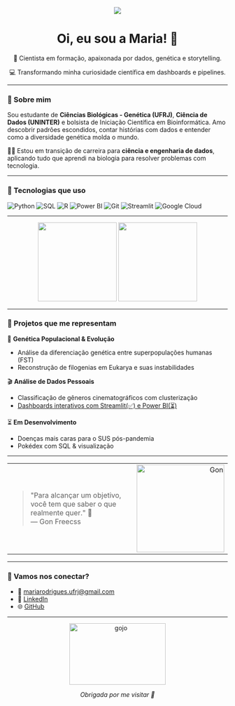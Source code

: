 <p align="center"><img src="https://media.tenor.com/vsQmbET1T84AAAAM/spyxfamily-spy-x-family.gif"> </p>
<h1 align="center">Oi, eu sou a Maria! 🌼</h1>

<p align="center">
  🧬 Cientista em formação, apaixonada por dados, genética e storytelling.  
</p>

<p align="center">
  💻 Transformando minha curiosidade científica em dashboards e pipelines.  
</p>  

---
### 💁 Sobre mim

Sou estudante de **Ciências Biológicas - Genética (UFRJ)**, **Ciência de Dados (UNINTER)** e bolsista de Iniciação Científica em Bioinformática. Amo descobrir padrões escondidos, contar histórias com dados e entender como a diversidade genética molda o mundo. 

👩‍💻 Estou em transição de carreira para **ciência e engenharia de dados**, aplicando tudo que aprendi na biologia para resolver problemas com tecnologia.

---

### 🧰 Tecnologias que uso

![Python](https://img.shields.io/badge/Python-3776AB?style=flat&logo=python&logoColor=white)
![SQL](https://img.shields.io/badge/SQL-003B57?style=flat&logo=mysql&logoColor=white)
![R](https://img.shields.io/badge/R-276DC3?style=flat&logo=r&logoColor=white)
![Power BI](https://img.shields.io/badge/PowerBI-F2C811?style=flat&logo=powerbi&logoColor=black)
![Git](https://img.shields.io/badge/Git-F05032?style=flat&logo=git&logoColor=white)
![Streamlit](https://img.shields.io/badge/Streamlit-FF4B4B?style=flat&logo=streamlit&logoColor=white)
![Google Cloud](https://img.shields.io/badge/GCP-4285F4?style=flat&logo=googlecloud&logoColor=white)

---
<p align="center">
  <img height="180em" src="https://github-readme-stats.vercel.app/api?username=mulinco&show_icons=true&theme=tokyonight" />
  <img height="180em" src="https://github-readme-stats.vercel.app/api/top-langs/?username=mulinco&layout=compact&theme=tokyonight"/>
</p>

---

### 🌱 Projetos que me representam

🔬 **Genética Populacional & Evolução**
- Análise da diferenciação genética entre superpopulações humanas (FST)
- Reconstrução de filogenias em Eukarya e suas instabilidades

🎬 **Análise de Dados Pessoais**
- Classificação de gêneros cinematográficos com clusterização
- [Dashboards interativos com Streamlit(✅) e Power BI(⏳)](https://github.com/mulinco/analysis-genre-netflix)

⏳ **Em Desenvolvimento**
- Doenças mais caras para o SUS pós-pandemia
- Pokédex com SQL & visualização

---

<div align="center">
  <table>
    <tr>
      <td>
        <blockquote>
          "Para alcançar um objetivo, você tem que saber o que realmente quer." 💚 <br>
          — Gon Freecss
        </blockquote>
      </td>
      <td width="150px" align="right">
        <img src="https://media1.tenor.com/m/FZx3TFExGOIAAAAd/gon-smile.gif" alt="Gon" width="200"/>
      </td>
    </tr>
  </table>
</div>

---

### 🤝 Vamos nos conectar?

- 💌 [mariarodrigues.ufrj@gmail.com](mailto:mariarodrigues.ufrj@gmail.com)
- 💼 [LinkedIn](https://www.linkedin.com/in/mariaclararodrigues3113)
- 🌐 [GitHub](https://github.com/mulinco)

---

<p align="center">
  <img src="https://media1.tenor.com/m/yf2J9gTT3rQAAAAC/bye-bye.gif" width="220" height="140" alt="gojo" width="500"/>
</p>

<p align="center">
 <i>Obrigada por me visitar 💖</i>
</p>
